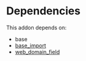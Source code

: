 # Dependencies

This addon depends on:

- base
- [base_import](https://github.com/bringout/oca-ocb-core/tree/5ee733c06c9a8113e4e3fc04ef7a99c41bc0b970/odoo-bringout-oca-ocb-base_import)
- [web_domain_field](https://github.com/bringout/oca-technical)
